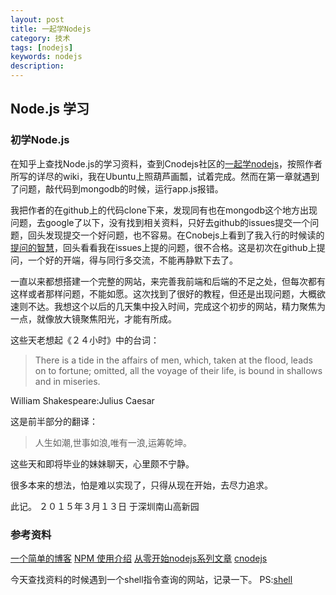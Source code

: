 ```yaml
---
layout: post
title: 一起学Nodejs
category: 技术
tags: [nodejs]
keywords: nodejs
description: 
---
```


## Node.js 学习

### 初学Node.js

在知乎上查找Node.js的学习资料，查到Cnodejs社区的[一起学nodejs](https://cnodejs.org/topic/519e01c563e9f8a542fa68f9)，按照作者所写的详尽的wiki，我在Ubuntu上照葫芦画瓢，试着完成。然而在第一章就遇到了问题，敲代码到mongodb的时候，运行app.js报错。

我把作者的在github上的代码clone下来，发现同有也在mongodb这个地方出现问题，去google了以下，没有找到相关资料，只好去github的issues提交一个问题，回头发现提交一个好问题，也不容易。在Cnobejs上看到了我入行的时候读的[提问的智慧](http://www.beiww.com/doc/oss/smart-questions.html)，回头看看我在issues上提的问题，很不合格。这是初次在github上提问，一个好的开端，得与同行多交流，不能再静默下去了。

一直以来都想搭建一个完整的网站，来完善我前端和后端的不足之处，但每次都有这样或者那样问题，不能如愿。这次找到了很好的教程，但还是出现问题，大概欲速则不达。我想这个以后的几天集中投入时间，完成这个初步的网站，精力聚焦为一点，就像放大镜聚焦阳光，才能有所成。

这些天老想起《２４小时》中的台词：

> There is a tide in the affairs of men, which, taken at the flood, leads on to fortune;
omitted, all the voyage of their life, is bound in shallows and in miseries.

  William Shakespeare:Julius Caesar 

这是前半部分的翻译：

> 人生如潮,世事如浪,唯有一浪,运筹乾坤。

这些天和即将毕业的妹妹聊天，心里颇不宁静。

很多本来的想法，怕是难以实现了，只得从现在开始，去尽力追求。

此记。
２０１５年３月１３日
于深圳南山高新园

### 参考资料
[ 一个简单的博客](https://github.com/nswbmw/N-blog/wiki/%E7%AC%AC1%E7%AB%A0--%E4%B8%80%E4%B8%AA%E7%AE%80%E5%8D%95%E7%9A%84%E5%8D%9A%E5%AE%A2)
[NPM 使用介绍](http://www.w3cschool.cc/nodejs/nodejs-npm.html)
[从零开始nodejs系列文章](http://blog.fens.me/series-nodejs/)
[cnodejs](https://cnodejs.org/)


今天查找资料的时候遇到一个shell指令查询的网站，记录一下。
PS:[shell](http://man.linuxde.net/)

